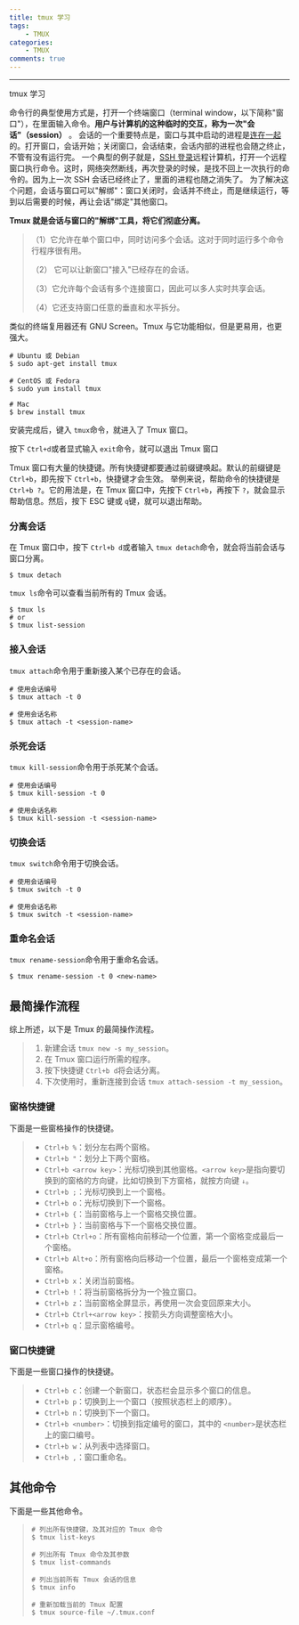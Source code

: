 ```yaml
---
title: tmux 学习
tags:
    - TMUX
categories:
    - TMUX
comments: true
---
```

---

tmux 学习

命令行的典型使用方式是，打开一个终端窗口（terminal window，以下简称"窗口"），在里面输入命令。**用户与计算机的这种临时的交互，称为一次"会话"（session）** 。
会话的一个重要特点是，窗口与其中启动的进程是[连在一起](http://www.ruanyifeng.com/blog/2016/02/linux-daemon.html)的。打开窗口，会话开始；关闭窗口，会话结束，会话内部的进程也会随之终止，不管有没有运行完。
一个典型的例子就是，[SSH 登录](http://www.ruanyifeng.com/blog/2011/12/ssh_remote_login.html)远程计算机，打开一个远程窗口执行命令。这时，网络突然断线，再次登录的时候，是找不回上一次执行的命令的。因为上一次 SSH 会话已经终止了，里面的进程也随之消失了。
为了解决这个问题，会话与窗口可以"解绑"：窗口关闭时，会话并不终止，而是继续运行，等到以后需要的时候，再让会话"绑定"其他窗口。

**Tmux 就是会话与窗口的"解绑"工具，将它们彻底分离。**

> （1）它允许在单个窗口中，同时访问多个会话。这对于同时运行多个命令行程序很有用。
>
> （2） 它可以让新窗口"接入"已经存在的会话。
>
> （3）它允许每个会话有多个连接窗口，因此可以多人实时共享会话。
>
> （4）它还支持窗口任意的垂直和水平拆分。

类似的终端复用器还有 GNU Screen。Tmux 与它功能相似，但是更易用，也更强大。

```
# Ubuntu 或 Debian
$ sudo apt-get install tmux

# CentOS 或 Fedora
$ sudo yum install tmux

# Mac
$ brew install tmux
```

安装完成后，键入 `tmux`命令，就进入了 Tmux 窗口。

按下 `Ctrl+d`或者显式输入 `exit`命令，就可以退出 Tmux 窗口

Tmux 窗口有大量的快捷键。所有快捷键都要通过前缀键唤起。默认的前缀键是 `Ctrl+b`，即先按下 `Ctrl+b`，快捷键才会生效。
举例来说，帮助命令的快捷键是 `Ctrl+b ?`。它的用法是，在 Tmux 窗口中，先按下 `Ctrl+b`，再按下 `?`，就会显示帮助信息。然后，按下 ESC 键或 `q`键，就可以退出帮助。

### 分离会话

在 Tmux 窗口中，按下 `Ctrl+b d`或者输入 `tmux detach`命令，就会将当前会话与窗口分离。

```
$ tmux detach
```

`tmux ls`命令可以查看当前所有的 Tmux 会话。

```
$ tmux ls
# or
$ tmux list-session
```

### 接入会话

`tmux attach`命令用于重新接入某个已存在的会话。

```
# 使用会话编号
$ tmux attach -t 0

# 使用会话名称
$ tmux attach -t <session-name>
```

### 杀死会话

`tmux kill-session`命令用于杀死某个会话。

```
# 使用会话编号
$ tmux kill-session -t 0
 
# 使用会话名称
$ tmux kill-session -t <session-name>
```



### 切换会话

`tmux switch`命令用于切换会话。

```
# 使用会话编号
$ tmux switch -t 0
 
# 使用会话名称
$ tmux switch -t <session-name>
```

### 重命名会话

`tmux rename-session`命令用于重命名会话。

```
$ tmux rename-session -t 0 <new-name>
```

## 最简操作流程

综上所述，以下是 Tmux 的最简操作流程。

> 1. 新建会话 `tmux new -s my_session`。
> 2. 在 Tmux 窗口运行所需的程序。
> 3. 按下快捷键 `Ctrl+b d`将会话分离。
> 4. 下次使用时，重新连接到会话 `tmux attach-session -t my_session`。

### 窗格快捷键

下面是一些窗格操作的快捷键。

> - `Ctrl+b %`：划分左右两个窗格。
> - `Ctrl+b "`：划分上下两个窗格。
> - `Ctrl+b <arrow key>`：光标切换到其他窗格。`<arrow key>`是指向要切换到的窗格的方向键，比如切换到下方窗格，就按方向键 `↓`。
> - `Ctrl+b ;`：光标切换到上一个窗格。
> - `Ctrl+b o`：光标切换到下一个窗格。
> - `Ctrl+b {`：当前窗格与上一个窗格交换位置。
> - `Ctrl+b }`：当前窗格与下一个窗格交换位置。
> - `Ctrl+b Ctrl+o`：所有窗格向前移动一个位置，第一个窗格变成最后一个窗格。
> - `Ctrl+b Alt+o`：所有窗格向后移动一个位置，最后一个窗格变成第一个窗格。
> - `Ctrl+b x`：关闭当前窗格。
> - `Ctrl+b !`：将当前窗格拆分为一个独立窗口。
> - `Ctrl+b z`：当前窗格全屏显示，再使用一次会变回原来大小。
> - `Ctrl+b Ctrl+<arrow key>`：按箭头方向调整窗格大小。
> - `Ctrl+b q`：显示窗格编号。

### 窗口快捷键

下面是一些窗口操作的快捷键。

> - `Ctrl+b c`：创建一个新窗口，状态栏会显示多个窗口的信息。
> - `Ctrl+b p`：切换到上一个窗口（按照状态栏上的顺序）。
> - `Ctrl+b n`：切换到下一个窗口。
> - `Ctrl+b <number>`：切换到指定编号的窗口，其中的 `<number>`是状态栏上的窗口编号。
> - `Ctrl+b w`：从列表中选择窗口。
> - `Ctrl+b ,`：窗口重命名。

## 其他命令

下面是一些其他命令。

> ```
> # 列出所有快捷键，及其对应的 Tmux 命令
> $ tmux list-keys
>
> # 列出所有 Tmux 命令及其参数
> $ tmux list-commands
>
> # 列出当前所有 Tmux 会话的信息
> $ tmux info
>
> # 重新加载当前的 Tmux 配置
> $ tmux source-file ~/.tmux.conf
> ```
